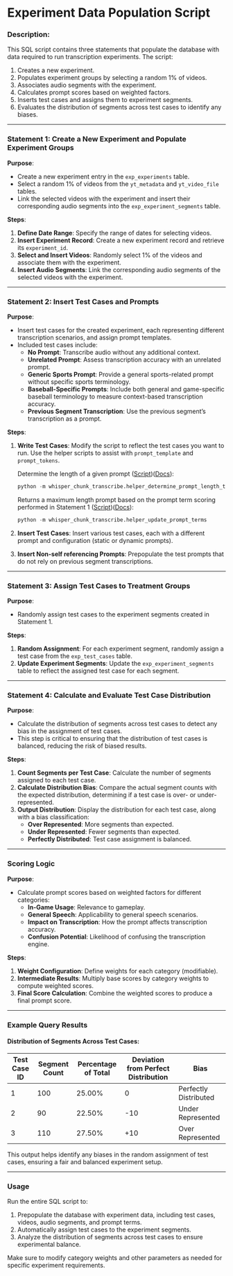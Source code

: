 # Experiment Data Population Script

### Description:
This SQL script contains three statements that populate the database with data required to run transcription experiments. The script:
1. Creates a new experiment.
2. Populates experiment groups by selecting a random 1% of videos.
3. Associates audio segments with the experiment.
4. Calculates prompt scores based on weighted factors.
5. Inserts test cases and assigns them to experiment segments.
6. Evaluates the distribution of segments across test cases to identify any biases.

---

### Statement 1: Create a New Experiment and Populate Experiment Groups

**Purpose**:
- Create a new experiment entry in the `exp_experiments` table.
- Select a random 1% of videos from the `yt_metadata` and `yt_video_file` tables.
- Link the selected videos with the experiment and insert their corresponding audio segments into the `exp_experiment_segments` table.

**Steps**:
1. **Define Date Range**: Specify the range of dates for selecting videos.
2. **Insert Experiment Record**: Create a new experiment record and retrieve its `experiment_id`.
3. **Select and Insert Videos**: Randomly select 1% of the videos and associate them with the experiment.
4. **Insert Audio Segments**: Link the corresponding audio segments of the selected videos with the experiment.

---

### Statement 2: Insert Test Cases and Prompts

**Purpose**:
- Insert test cases for the created experiment, each representing different transcription scenarios, and assign prompt templates.
- Included test cases include:
  - **No Prompt**: Transcribe audio without any additional context.
  - **Unrelated Prompt**: Assess transcription accuracy with an unrelated prompt.
  - **Generic Sports Prompt**: Provide a general sports-related prompt without specific sports terminology.
  - **Baseball-Specific Prompts**: Include both general and game-specific baseball terminology to measure context-based transcription accuracy.
  - **Previous Segment Transcription**: Use the previous segment’s transcription as a prompt.
  
**Steps**:
1. **Write Test Cases**: Modify the script to reflect the test cases you want to run. Use the helper scripts to assist with `prompt_template` and `prompt_tokens`.

    Determine the length of a given prompt ([Script](../whisper_chunk_transcribe/helper_determine_prompt_length_tokens.py))([Docs](helper_scripts.md)):
    ```python 
    python -m whisper_chunk_transcribe.helper_determine_prompt_length_tokens "{prompt_template}"
    ```
    Returns a maximum length prompt based on the prompt term scoring performed in Statement 1 ([Script](../whisper_chunk_transcribe/helper_update_prompt_terms.py))([Docs](helper_scripts.md)):
    ```python 
    python -m whisper_chunk_transcribe.helper_update_prompt_terms
    ```
2. **Insert Test Cases**: Insert various test cases, each with a different prompt and configuration (static or dynamic prompts).
3. **Insert Non-self referencing Prompts**: Prepopulate the test prompts that do not rely on previous segment transcriptions.

---

### Statement 3: Assign Test Cases to Treatment Groups

**Purpose**:
- Randomly assign test cases to the experiment segments created in Statement 1.

**Steps**:
1. **Random Assignment**: For each experiment segment, randomly assign a test case from the `exp_test_cases` table.
2. **Update Experiment Segments**: Update the `exp_experiment_segments` table to reflect the assigned test case for each segment.

---

### Statement 4: Calculate and Evaluate Test Case Distribution

**Purpose**:
- Calculate the distribution of segments across test cases to detect any bias in the assignment of test cases.
- This step is critical to ensuring that the distribution of test cases is balanced, reducing the risk of biased results.

**Steps**:
1. **Count Segments per Test Case**: Calculate the number of segments assigned to each test case.
2. **Calculate Distribution Bias**: Compare the actual segment counts with the expected distribution, determining if a test case is over- or under-represented.
3. **Output Distribution**: Display the distribution for each test case, along with a bias classification:
   - **Over Represented**: More segments than expected.
   - **Under Represented**: Fewer segments than expected.
   - **Perfectly Distributed**: Test case assignment is balanced.

---

### Scoring Logic

**Purpose**:
- Calculate prompt scores based on weighted factors for different categories:
  - **In-Game Usage**: Relevance to gameplay.
  - **General Speech**: Applicability to general speech scenarios.
  - **Impact on Transcription**: How the prompt affects transcription accuracy.
  - **Confusion Potential**: Likelihood of confusing the transcription engine.

**Steps**:
1. **Weight Configuration**: Define weights for each category (modifiable).
2. **Intermediate Results**: Multiply base scores by category weights to compute weighted scores.
3. **Final Score Calculation**: Combine the weighted scores to produce a final prompt score.

---

### Example Query Results

#### Distribution of Segments Across Test Cases:

| Test Case ID | Segment Count | Percentage of Total | Deviation from Perfect Distribution | Bias              |
|--------------|---------------|---------------------|-------------------------------------|-------------------|
| 1            | 100           | 25.00%              | 0                                   | Perfectly Distributed |
| 2            | 90            | 22.50%              | -10                                 | Under Represented    |
| 3            | 110           | 27.50%              | +10                                 | Over Represented     |

This output helps identify any biases in the random assignment of test cases, ensuring a fair and balanced experiment setup.

---

### Usage

Run the entire SQL script to:
1. Prepopulate the database with experiment data, including test cases, videos, audio segments, and prompt terms.
2. Automatically assign test cases to the experiment segments.
3. Analyze the distribution of segments across test cases to ensure experimental balance.

Make sure to modify category weights and other parameters as needed for specific experiment requirements.